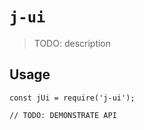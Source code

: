 # `j-ui`

> TODO: description

## Usage

```
const jUi = require('j-ui');

// TODO: DEMONSTRATE API
```
